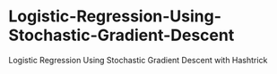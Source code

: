 # Logistic-Regression-Using-Stochastic-Gradient-Descent
Logistic Regression Using Stochastic Gradient Descent with Hashtrick

